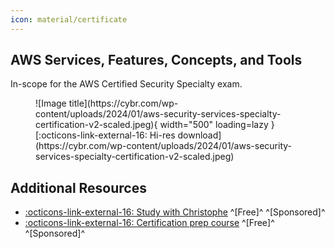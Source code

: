 ```yaml
---
icon: material/certificate
---
```


## AWS Services, Features, Concepts, and Tools

In-scope for the AWS Certified Security Specialty exam.

<figure markdown>
  ![Image title](https://cybr.com/wp-content/uploads/2024/01/aws-security-services-specialty-certification-v2-scaled.jpeg){ width="500" loading=lazy }
    <figcaption>[:octicons-link-external-16: Hi-res download](https://cybr.com/wp-content/uploads/2024/01/aws-security-services-specialty-certification-v2-scaled.jpeg)</figcaption>
</figure>

## Additional Resources

- [ :octicons-link-external-16: Study with Christophe](https://study.cybr.com) ^[Free]^ ^[Sponsored]^
- [ :octicons-link-external-16: Certification prep course](https://cybr.com/courses/aws-certified-security-specialty-scs-c02-course/) ^[Free]^ ^[Sponsored]^